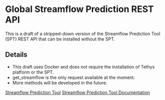 # Global Streamflow Prediction REST API
This is a draft of a stripped-down version of the Streamflow Prediction Tool (SPT) REST API that can be installed without the SPT.

## Details
+ This draft uses Docker and does not require the installation of Tethys platform or the SPT.
+ get_streamflow is the only request available at the moment.
+ More methods will be developed in the future.

[Streamflow Prediction Tool](https://github.com/BYU-Hydroinformatics/tethysapp-streamflow_prediction_tool)
[Streamflow Prediction Tool Documentation](https://byu-streamflow-prediction-tool.readthedocs.io/en/latest/)
